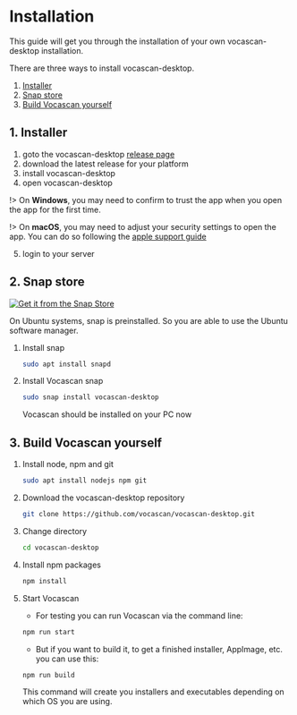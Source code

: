 # Installation

This guide will get you through the installation of your own vocascan-desktop installation.

There are three ways to install vocascan-desktop.

1. [Installer](#_1-installer)
2. [Snap store](#_2-snap-store)
3. [Build Vocascan yourself](#_3-build-vocascan-yourself)

## 1. Installer

1. goto the vocascan-desktop [release page](https://github.com/vocascan/vocascan-desktop/releases)
2. download the latest release for your platform
3. install vocascan-desktop
4. open vocascan-desktop

!> On **Windows**, you may need to confirm to trust the app when you open the app for the first time.

!> On **macOS**, you may need to adjust your security settings to open the app. You can do so following the
[apple support guide](https://support.apple.com/guide/mac-help/mh40616/mac)

5. login to your server

## 2. Snap store

[![Get it from the Snap Store](https://snapcraft.io/static/images/badges/en/snap-store-black.svg)](https://snapcraft.io/vocascan-desktop)

On Ubuntu systems, snap is preinstalled. So you are able to use the Ubuntu software manager.

1. Install snap

   ```bash
   sudo apt install snapd
   ```

2. Install Vocascan snap

   ```bash
   sudo snap install vocascan-desktop
   ```

   Vocascan should be installed on your PC now

## 3. Build Vocascan yourself

1. Install node, npm and git

   ```bash
   sudo apt install nodejs npm git
   ```

2. Download the vocascan-desktop repository

   ```bash
   git clone https://github.com/vocascan/vocascan-desktop.git
   ```

3. Change directory

   ```bash
   cd vocascan-desktop
   ```

4. Install npm packages

   ```bash
   npm install
   ```

5. Start Vocascan

   - For testing you can run Vocascan via the command line:

   ```bash
   npm run start
   ```

   - But if you want to build it, to get a finished installer, AppImage, etc. you can use this:

   ```bash
   npm run build
   ```

   This command will create you installers and executables depending on which OS you are using.

